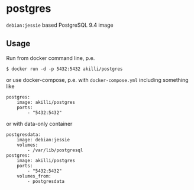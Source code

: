 # postgres

`debian:jessie` based PostgreSQL 9.4 image

## Usage

Run from docker command line, p.e.

    $ docker run -d -p 5432:5432 akilli/postgres

or use docker-compose, p.e. with `docker-compose.yml` including something like

    postgres:
        image: akilli/postgres
        ports:
            - "5432:5432"

or with data-only container

    postgresdata:
        image: debian:jessie
        volumes:
            - /var/lib/postgresql
    postgres:
        image: akilli/postgres
        ports:
            - "5432:5432"
        volumes_from:
            - postgresdata
